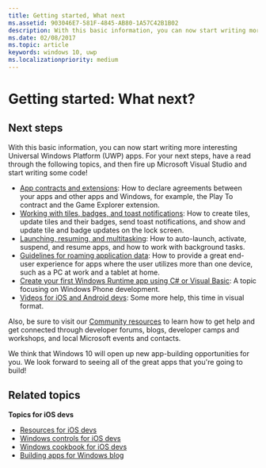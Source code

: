 ```yaml
---
title: Getting started, What next
ms.assetid: 903046E7-581F-4845-AB80-1A57C42B1B02
description: With this basic information, you can now start writing more interesting Universal Windows Platform (UWP) apps.
ms.date: 02/08/2017
ms.topic: article
keywords: windows 10, uwp
ms.localizationpriority: medium
---
```

# Getting started: What next?


## Next steps

With this basic information, you can now start writing more interesting Universal Windows Platform (UWP) apps. For your next steps, have a read through the following topics, and then fire up Microsoft Visual Studio and start writing some code!

-   [App contracts and extensions](https://docs.microsoft.com/previous-versions/windows/apps/hh464906(v=win.10)): How to declare agreements between your apps and other apps and Windows, for example, the Play To contract and the Game Explorer extension.
-   [Working with tiles, badges, and toast notifications](https://docs.microsoft.com/previous-versions/windows/apps/hh868259(v=win.10)): How to create tiles, update tiles and their badges, send toast notifications, and show and update tile and badge updates on the lock screen.
-   [Launching, resuming, and multitasking](https://docs.microsoft.com/previous-versions/windows/apps/hh770837(v=win.10)): How to auto-launch, activate, suspend, and resume apps, and how to work with background tasks.
-   [Guidelines for roaming application data](https://docs.microsoft.com/windows/uwp/design/app-settings/store-and-retrieve-app-data): How to provide a great end-user experience for apps where the user utilizes more than one device, such as a PC at work and a tablet at home.
-   [Create your first Windows Runtime app using C# or Visual Basic](https://go.microsoft.com/fwlink/p/?LinkID=394138): A topic focusing on Windows Phone development.
-   [Videos for iOS and Android devs](https://docs.microsoft.com/previous-versions/windows/apps/dn393982(v=win.10)): Some more help, this time in visual format.

Also, be sure to visit our [Community resources](https://developer.microsoft.com/en-us/windows/support) to learn how to get help and get connected through developer forums, blogs, developer camps and workshops, and local Microsoft events and contacts.

We think that Windows 10 will open up new app-building opportunities for you. We look forward to seeing all of the great apps that you're going to build!

## Related topics

**Topics for iOS devs**
* [Resources for iOS devs](https://docs.microsoft.com/previous-versions/windows/apps/jj945493(v=win.10))
* [Windows controls for iOS devs](https://docs.microsoft.com/previous-versions/windows/apps/dn263255(v=win.10))
* [Windows cookbook for iOS devs](https://docs.microsoft.com/previous-versions/windows/apps/dn263256(v=win.10))
* [Building apps for Windows blog](https://blogs.windows.com/buildingapps/2016/01/27/visual-studio-walkthrough-for-ios-developers/)
